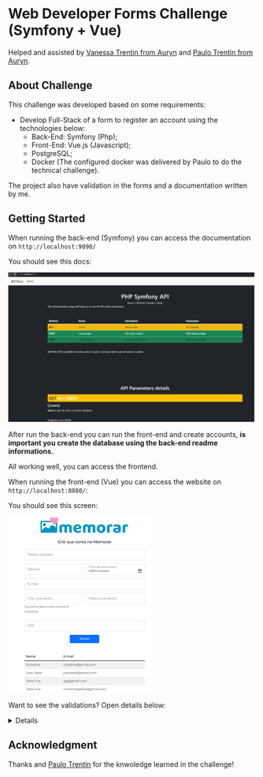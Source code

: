 # Web Developer Forms Challenge (Symfony + Vue)
Helped and assisted by [Vanessa Trentin from Auryn](https://github.com/vanessatrentin) and [Paulo Trentin from Auryn](https://github.com/paulopmt1).

## About Challenge

This challenge was developed based on some requirements:
- Develop Full-Stack of a form to register an account using the technologies below:
  - Back-End: Symfony (Php);
  - Front-End: Vue.js (Javascript);
  - PostgreSQL;
  - Docker (The configured docker was delivered by Paulo to do the technical challenge).

The project also have validation in the forms and a documentation written by me.

## Getting Started

When running the back-end (Symfony) you can access the documentation on `http://localhost:9090/`

You should see this docs:

<img src="./Images/app_symfony_docs.png" width=500/>

After run the back-end you can run the front-end and create accounts, **is important you create the database using the back-end readme informations.**

All working well, you can access the frontend.

When running the front-end (Vue) you can access the website on `http://localhost:8080/`:

You should see this screen:

<img src="./Images/front_vue_forms.png" width=300/>

Want to see the validations? Open details below:

<details>
<img src="./Images/front_vue_forms_incorrect.png" width=300 />
</details>

## Acknowledgment

<p>Thanks <a href="https://github.com/vanessatrentin"></a> and <a href="https://github.com/paulopmt1">Paulo Trentin</a> for the knwoledge learned in the challenge!</p>
